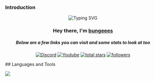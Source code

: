 ### Introduction

<p align="center">
<img src="https://readme-typing-svg.demolab.com?font=Fira+Code&pause=1000&color=1DF755&random=false&width=435&lines=Full+Stack+Developer;3%2B+years+of+experience+in+the+area;Contact+me+in+discord+for+more+info" alt="Typing SVG" /></a>
</p>

<h3 align="center">Hey there, I'm <a href="https://github.com/bungeees">bungeees</a></h3>
<h5 align="center">Below are a few links you can visit and some stats to look at too</h5>

<p align="center">
  <a href="https://discord.gg/@channel/852942542932541453"><img alt="Discord" title="Discord" src="https://img.shields.io/badge/-Discord-7289DA?style=for-the-badge&logo=discord&logoColor=white"/></a>
  <a href="https://www.youtube.com/c/xvnukz"><img alt="Youtube" title="Youtube" src="https://img.shields.io/badge/-Youtube-FF0000?style=for-the-badge&logo=youtube&logoColor=white"/></a>
<a href="https://github.com/xVnukz?tab=repositories&sort=stargazers">
    <img alt="total stars" title="Total stars on GitHub" src="https://custom-icon-badges.demolab.com/github/stars/bungeees?color=B8B92B&style=for-the-badge&labelColor=959532&logo=star"/></a>
   <a href="https://github.com/bungeees"><img alt="followers" title="Follow me on Github" src="https://img.shields.io/github/followers/bungeees?color=236ad3&style=for-the-badge&logo=github&label=Follow"/></a>
 </p>
## Languages and Tools

<p align="left"> <a href="https://github.com/thinkright20"><img src="https://skillicons.dev/icons?i=vscode,idea,pycharm,github,mongodb,redis,mysql,css,html,js,tailwid,react,kotlin,python,php,linux,ubuntu,java,,ruby,discord,nodejs"> </a> </p>
